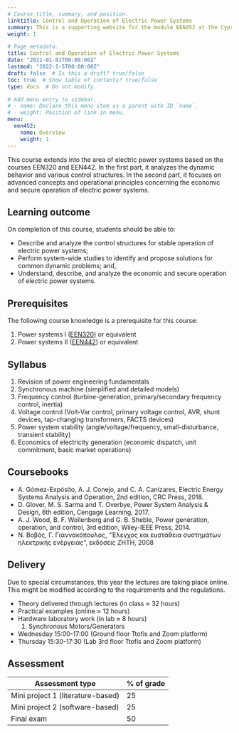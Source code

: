 ```yaml
---
# Course title, summary, and position.
linktitle: Control and Operation of Electric Power Systems
summary: This is a supporting website for the module EEN452 at the Cyprus University of Technology
weight: 1

# Page metadata.
title: Control and Operation of Electric Power Systems
date: "2021-01-01T00:00:00Z"
lastmod: "2022-1-5T00:00:00Z"
draft: false  # Is this a draft? true/false
toc: true  # Show table of contents? true/false
type: docs  # Do not modify.

# Add menu entry to sidebar.
# - name: Declare this menu item as a parent with ID `name`.
# - weight: Position of link in menu.
menu:
  een452:
    name: Overview
    weight: 1
---
```



This course extends into the area of electric power systems based on the courses EEN320 and EEN442. In the first part, it analyzes the dynamic behavior and various control structures. In the second part,  it focuses on advanced concepts and operational principles concerning the economic and secure operation of electric power systems.

## Learning outcome

On completion of this course, students should be able to:

- Describe and analyze the control structures for stable operation of electric power systems;
- Perform system-wide studies to identify and propose solutions for common dynamic problems; and,
- Understand, describe, and analyze the economic and secure operation of electric power systems.

## Prerequisites

The following course knowledge is a prerequisite for this course:

1. Power systems I ([EEN320](https://sps.cut.ac.cy/courses/een320/)) or equivalent
2. Power systems II ([EEN442](https://sps.cut.ac.cy/courses/een442/)) or equivalent

## Syllabus

1. Revision of power engineering fundamentals
1. Synchronous machine (simplified and detailed models)
1. Frequency control (turbine-generation, primary/secondary frequency control, inertia)
1. Voltage control (Volt-Var control, primary voltage control, AVR, shunt devices, tap-changing transformers, FACTS devices)
1. Power system stability (angle/voltage/frequency, small-disturbance, transient stability)
1. Economics of electricity generation (economic dispatch, unit commitment, basic market operations)

## Coursebooks

- A. Gómez-Expósito, A. J. Conejo, and C. A. Canizares, Electric Energy Systems Analysis and Operation, 2nd edition, CRC Press, 2018.
- D. Glover, M. S. Sarma and T. Overbye, Power System Analysis & Design, 6th edition, Cengage Learning, 2017.
- A. J. Wood, B. F. Wollenberg and G. B. Sheble, Power generation, operation, and control, 3rd edition, Wiley-IEEE Press, 2014.
- Ν. Βοβός, Γ. Γιαννακόπουλος, “Έλεγχος και ευστάθεια συστημάτων ηλεκτρικής ενέργειας”,  εκδόσεις ΖΗΤΗ, 2008

## Delivery

Due to special circumstances, this year the lectures are taking place online. This might be modified according to the requirements and the regulations.

- Theory delivered through lectures (in class ≈ 32 hours)
- Practical examples (online ≈ 12 hours)
- Hardware laboratory work (in lab ≈ 8 hours)
    1. Synchronous Motors/Generators
- Wednesday 15:00-17:00 (Ground floor Ttofis and Zoom platform)
- Thursday 15:30-17:30 (Lab 3rd floor Ttofis and Zoom platform)

## Assessment

| Assessment type | % of grade |
|-----------------|------------|
| Mini project 1 (literature-based) | 25          |
| Mini project 2 (software-based) | 25         |
| Final exam      | 50         |

